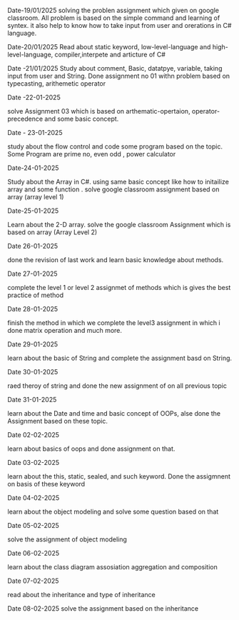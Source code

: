 
Date-19/01/2025
solving the problen assignment which given on google classroom.
All problem is based on the simple command and learning of syntex. it also help to know how to take input from user and orerations in C# language.

Date-20/01/2025
Read about static keyword, low-level-language and high-level-language, compiler,interpete and articture of C# 

Date -21/01/2025
Study about comment, Basic, datatpye, variable, taking input from user and String. Done assignment no 01 withn problem based on typecasting, arithemetic operator

Date -22-01-2025

solve Assignment 03 which is based on arthematic-opertaion, operator-precedence and some basic concept.
 
Date - 23-01-2025

study about the flow control and code some program based on the topic. Some  Program are prime no, even odd , power calculator

Date-24-01-2025

Study about the Array in C#. using same basic concept like how to initailize array and some function . solve google classroom assignment based on array (array level 1)

Date-25-01-2025

Learn about the 2-D array. solve the  google classroom Assignment which is based on array (Array Level 2)

Date 26-01-2025

done the revision of last work and learn basic knowledge about methods.

Date 27-01-2025

complete the level 1 or level 2 assignmet of methods which is gives the best practice of method

Date 28-01-2025

finish the method in which we complete the level3 assignment in which i done matrix operation and much more.

Date 29-01-2025

learn about the basic of String and complete the assignment basd on String.

Date 30-01-2025

raed theroy of string and done the new assignment of on all previous topic

Date 31-01-2025

learn about the  Date and time and basic concept of OOPs, alse done the Assignment based on these topic.

Date 02-02-2025

learn about basics of oops and done assignment on that. 

Date 03-02-2025

learn about the this, static, sealed, and such keyword. Done the assigmnent on basis of these keyword

Date 04-02-2025

learn about the object modeling and solve some question based on that

Date 05-02-2025

solve the assignment of object modeling

Date 06-02-2025

learn about the class diagram assosiation aggregation and composition

Date 07-02-2025

read about the inheritance and type of inheritance 

Date 08-02-2025
solve the assignment based on the inheritance

